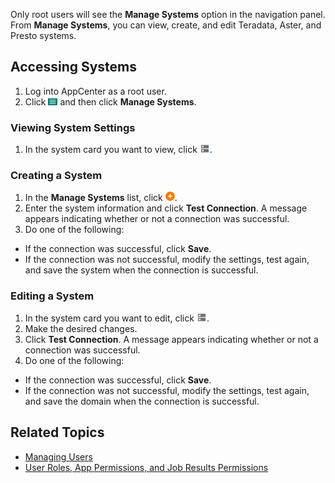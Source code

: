 Only root users will see the **Manage Systems** option in the navigation panel. From **Manage Systems**, you can view, create, and edit Teradata, Aster, and Presto systems.

## Accessing Systems

1. Log into AppCenter as a root user.
2. Click ![menu button](/user-guide/images/menu-button.png) and then click **Manage Systems**.

### Viewing System Settings

1. In the system card you want to view, click ![open system button](/user-guide/images/open-system.png).

### Creating a System

1. In the **Manage Systems** list, click ![create system button](/user-guide/images/add-orange.png).
2. Enter the system information and click **Test Connection**. A message appears indicating whether or not a connection was successful.
3. Do one of the following:
 * If the connection was successful, click **Save**.
 * If the connection was not successful, modify the settings, test again, and save the system when the connection is successful.

### Editing a System

1. In the system card you want to edit, click ![open system button](/user-guide/images/open-system.png).
2. Make the desired changes.
3. Click **Test Connection**. A message appears indicating whether or not a connection was successful.
4. Do one of the following:
 * If the connection was successful, click **Save**.
 * If the connection was not successful, modify the settings, test again, and save the domain when the connection is successful.

## Related Topics
* [Managing Users](manage-users.md)
* [User Roles, App Permissions, and Job Results Permissions](/user-guide/app-permission-user-role.md)

